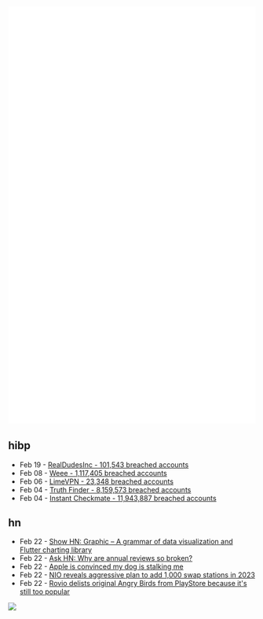 ![Metrics](https://raw.githubusercontent.com/phixion/phixion/master/metrics.svg)

## hibp

<!--
for https://github.com/phixion/phixion/blob/main/.github/workflows/feeds.yml
-->
<!--START_SECTION:haveibeenpwnd-->
- Feb 19 - [RealDudesInc - 101,543 breached accounts](https://haveibeenpwned.com/PwnedWebsites#RealDudesInc)
- Feb 08 - [Weee - 1,117,405 breached accounts](https://haveibeenpwned.com/PwnedWebsites#Weee)
- Feb 06 - [LimeVPN - 23,348 breached accounts](https://haveibeenpwned.com/PwnedWebsites#LimeVPN)
- Feb 04 - [Truth Finder - 8,159,573 breached accounts](https://haveibeenpwned.com/PwnedWebsites#TruthFinder)
- Feb 04 - [Instant Checkmate - 11,943,887 breached accounts](https://haveibeenpwned.com/PwnedWebsites#InstantCheckmate)
<!--END_SECTION:haveibeenpwnd-->

## hn

<!--
for https://github.com/phixion/phixion/blob/main/.github/workflows/feeds.yml
-->
<!--START_SECTION:hn-->
- Feb 22 - [Show HN: Graphic – A grammar of data visualization and Flutter charting library](https://github.com/entronad/graphic)
- Feb 22 - [Ask HN: Why are annual reviews so broken?](https://news.ycombinator.com/item?id=34896705)
- Feb 22 - [Apple is convinced my dog is stalking me](https://www.engadget.com/apple-is-convinced-my-dog-is-stalking-me-143100932.html)
- Feb 22 - [NIO reveals aggressive plan to add 1,000 swap stations in 2023](https://cnevpost.com/2023/02/21/nio-plans-to-add-1000-swap-stations-in-2023/)
- Feb 22 - [Rovio delists original Angry Birds from PlayStore because it&#x27;s still too popular](https://twitter.com/Rovio/status/1627956351002443778/photo/1)
<!--END_SECTION:hn-->

<!--
for https://yhype.me
-->
![](https://hit.yhype.me/github/profile?user_id=13013670)
